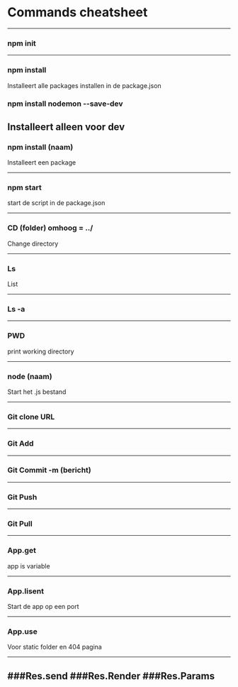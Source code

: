 # Commands cheatsheet

---

### npm init

---

### npm install
Installeert alle packages installen in de package.json

### npm install nodemon --save-dev
Installeert alleen voor dev
---

### npm install (naam)
Installeert een package

---

### npm start
start de script in de package.json

---

### CD (folder)  omhoog = ../
Change directory 

---

### Ls
List

---

### Ls -a

---

### PWD
print working directory

---

### node (naam)
Start het .js bestand

---

### Git clone URL

---

### Git Add

---

### Git Commit  -m (bericht)

---

### Git Push

---

### Git Pull

---

### App.get
app is variable

---

### App.lisent
Start de app op een port

---

### App.use
Voor static folder en 404 pagina

---

###Res.send
###Res.Render
###Res.Params
---
